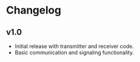 
# Changelog

## v1.0
- Initial release with transmitter and receiver code.
- Basic communication and signaling functionality.

